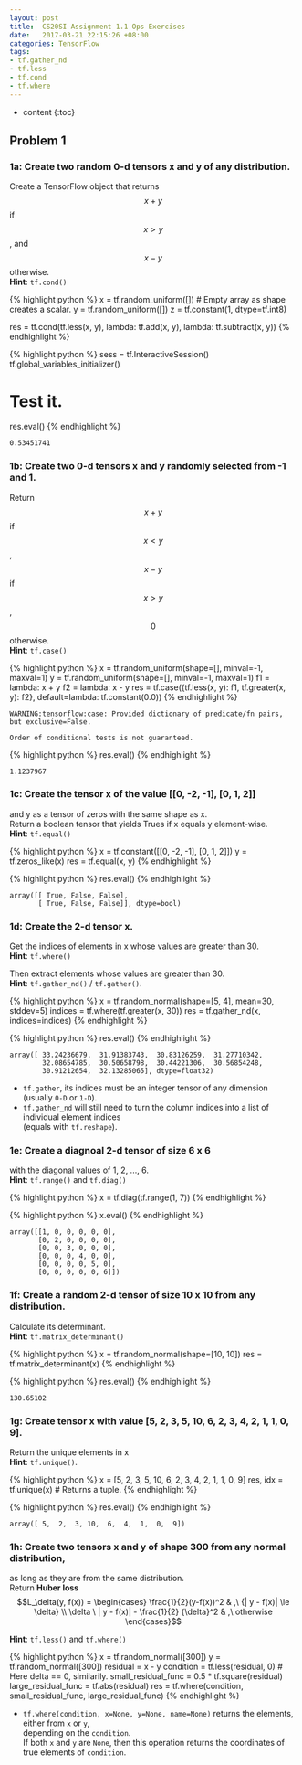 ```yaml
---
layout: post
title:  CS20SI Assignment 1.1 Ops Exercises
date:   2017-03-21 22:15:26 +08:00
categories: TensorFlow
tags:
- tf.gather_nd
- tf.less
- tf.cond
- tf.where
---
```


* content
{:toc}


## Problem 1

### 1a: Create two random 0-d tensors x and y of any distribution.

Create a TensorFlow object that returns $$x + y$$ if $$x > y$$, and $$x - y$$ otherwise.<br>
**Hint**: `tf.cond()`


{% highlight python %}
x = tf.random_uniform([])    # Empty array as shape creates a scalar.
y = tf.random_uniform([])
z = tf.constant(1, dtype=tf.int8)

res = tf.cond(tf.less(x, y), lambda: tf.add(x, y), lambda: tf.subtract(x, y))
{% endhighlight %}


{% highlight python %}
sess = tf.InteractiveSession()
tf.global_variables_initializer()

# Test it.
res.eval()
{% endhighlight %}




    0.53451741



### 1b: Create two 0-d tensors x and y randomly selected from -1 and 1.

Return $$x + y$$ if $$x < y$$, $$x - y$$ if $$x > y$$, $$0$$ otherwise.<br>
**Hint**: `tf.case()`


{% highlight python %}
x = tf.random_uniform(shape=[], minval=-1, maxval=1)
y = tf.random_uniform(shape=[], minval=-1, maxval=1)
f1 = lambda: x + y
f2 = lambda: x - y
res = tf.case({tf.less(x, y): f1, tf.greater(x, y): f2}, default=lambda: tf.constant(0.0))
{% endhighlight %}

    WARNING:tensorflow:case: Provided dictionary of predicate/fn pairs, but exclusive=False.

    Order of conditional tests is not guaranteed.



{% highlight python %}
res.eval()
{% endhighlight %}




    1.1237967



### 1c: Create the tensor x of the value [[0, -2, -1], [0, 1, 2]]

and y as a tensor of zeros with the same shape as x.<br>
Return a boolean tensor that yields Trues if x equals y element-wise.<br>
**Hint**: `tf.equal()`


{% highlight python %}
x = tf.constant([[0, -2, -1], [0, 1, 2]])
y = tf.zeros_like(x)
res = tf.equal(x, y)
{% endhighlight %}


{% highlight python %}
res.eval()
{% endhighlight %}




    array([[ True, False, False],
           [ True, False, False]], dtype=bool)



### 1d: Create the 2-d tensor x.

Get the indices of elements in x whose values are greater than 30.<br>
**Hint**: `tf.where()`<br>

Then extract elements whose values are greater than 30.<br>
**Hint**: `tf.gather_nd()` / `tf.gather()`.


{% highlight python %}
x = tf.random_normal(shape=[5, 4], mean=30, stddev=5)
indices = tf.where(tf.greater(x, 30))
res = tf.gather_nd(x, indices=indices)
{% endhighlight %}


{% highlight python %}
res.eval()
{% endhighlight %}




    array([ 33.24236679,  31.91383743,  30.83126259,  31.27710342,
            32.08654785,  30.50658798,  30.44221306,  30.56854248,
            30.91212654,  32.13285065], dtype=float32)



+ `tf.gather`, its indices must be an integer tensor of any dimension (usually `0-D` or `1-D`).
+ `tf.gather_nd` will still need to turn the column indices into a list of individual element indices <br>
  (equals with `tf.reshape`).

### 1e: Create a diagnoal 2-d tensor of size 6 x 6

with the diagonal values of 1, 2, ..., 6.<br>
**Hint**: `tf.range()` and `tf.diag()`


{% highlight python %}
x = tf.diag(tf.range(1, 7))
{% endhighlight %}


{% highlight python %}
x.eval()
{% endhighlight %}




    array([[1, 0, 0, 0, 0, 0],
           [0, 2, 0, 0, 0, 0],
           [0, 0, 3, 0, 0, 0],
           [0, 0, 0, 4, 0, 0],
           [0, 0, 0, 0, 5, 0],
           [0, 0, 0, 0, 0, 6]])



### 1f: Create a random 2-d tensor of size 10 x 10 from any distribution.

Calculate its determinant.<br>
**Hint**: `tf.matrix_determinant()`


{% highlight python %}
x = tf.random_normal(shape=[10, 10])
res = tf.matrix_determinant(x)
{% endhighlight %}


{% highlight python %}
res.eval()
{% endhighlight %}




    130.65102



### 1g: Create tensor x with value [5, 2, 3, 5, 10, 6, 2, 3, 4, 2, 1, 1, 0, 9].

Return the unique elements in x<br>
**Hint**: `tf.unique()`.


{% highlight python %}
x = [5, 2, 3, 5, 10, 6, 2, 3, 4, 2, 1, 1, 0, 9]
res, idx = tf.unique(x)    # Returns a tuple.
{% endhighlight %}


{% highlight python %}
res.eval()
{% endhighlight %}




    array([ 5,  2,  3, 10,  6,  4,  1,  0,  9])



### 1h: Create two tensors x and y of shape 300 from any normal distribution,

as long as they are from the same distribution.<br>
Return **Huber loss**
$$L_\delta(y, f(x)) =
\begin{cases}
\frac{1}{2}(y-f(x))^2 & ,\ {| y - f(x)|  \le \delta} \\
\delta \ | y - f(x)|  - \frac{1}{2} {\delta}^2 & ,\ otherwise
\end{cases}$$

**Hint**: `tf.less()` and `tf.where()`


{% highlight python %}
x = tf.random_normal([300])
y = tf.random_normal([300])
residual = x - y
condition = tf.less(residual, 0)    # Here delta == 0, similarily.
small_residual_func = 0.5 * tf.square(residual)
large_residual_func = tf.abs(residual)
res = tf.where(condition, small_residual_func, large_residual_func)
{% endhighlight %}

+ `tf.where(condition, x=None, y=None, name=None)` returns the elements, either from `x` or `y`, <br>
    depending on the `condition`.<br>
    If both `x` and `y` are `None`, then this operation returns the coordinates of true elements of `condition`.
